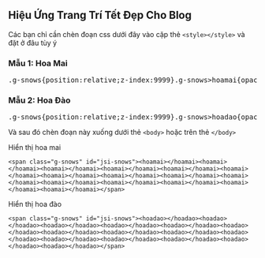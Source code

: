 ## Hiệu Ứng Trang Trí Tết Đẹp Cho Blog

Các bạn chỉ cần chèn đoạn css dưới đây vào cặp thẻ `<style></style>` và đặt ở đâu tùy ý

### Mẫu 1: Hoa Mai
<pre>.g-snows{position:relative;z-index:9999}.g-snows>hoamai{opacity:0;position:fixed;top:0;border-radius:100%;background-color:#fff;background-repeat:no-repeat;background-size:100% auto;animation-name:snow-drop;animation-iteration-count:infinite;animation-timing-function:linear;animation-fill-mode:forwards;background:url(https://lh3.googleusercontent.com/-ThsH0Xqfxts/YAncIOdBIVI/AAAAAAAADJ0/vRtfsnHNoiEHKqeuSATHQYm50LGXDbJZgCLcBGAsYHQ/h120/hoamai.png)}.g-snows>hoamai:nth-child(1){left:17%;width:7px;height:7px;animation-duration:7606ms;animation-delay:799ms}.g-snows>hoamai:nth-child(2){left:11%;width:8px;height:8px;animation-duration:8647ms;animation-delay:2075ms}.g-snows>hoamai:nth-child(3){left:26%;width:3px;height:3px;animation-duration:10316ms;animation-delay:3343ms}.g-snows>hoamai:nth-child(4){left:15%;width:1px;height:1px;animation-duration:8168ms;animation-delay:2786ms}.g-snows>hoamai:nth-child(5){left:11%;width:9px;height:9px;animation-duration:10347ms;animation-delay:4057ms}.g-snows>hoamai:nth-child(6){left:6%;width:3px;height:3px;animation-duration:7051ms;animation-delay:4937ms}.g-snows>hoamai:nth-child(7){left:54%;width:2px;height:2px;animation-duration:8869ms;animation-delay:3447ms}.g-snows>hoamai:nth-child(8){left:67%;width:2px;height:2px;animation-duration:5289ms;animation-delay:1182ms}.g-snows>hoamai:nth-child(9){left:77%;width:3px;height:3px;animation-duration:12310ms;animation-delay:3776ms}.g-snows>hoamai:nth-child(10){left:2%;width:1px;height:1px;animation-duration:7970ms;animation-delay:2728ms}.g-snows>hoamai:nth-child(11){left:84%;width:5px;height:5px;animation-duration:13254ms;animation-delay:4258ms}.g-snows>hoamai:nth-child(12){left:57%;width:19px;height:19px;animation-duration:7924ms;animation-delay:4205ms}.g-snows>hoamai:nth-child(13){left:60%;width:12px;height:12px;animation-duration:10346ms;animation-delay:3012ms}.g-snows>hoamai:nth-child(14){left:81%;width:5px;height:5px;animation-duration:5360ms;animation-delay:2400ms}.g-snows>hoamai:nth-child(15){left:91%;width:7px;height:7px;animation-duration:7269ms;animation-delay:634ms}.g-snows>hoamai:nth-child(16){left:19%;width:6px;height:6px;animation-duration:5056ms;animation-delay:4718ms}.g-snows>hoamai:nth-child(17){left:53%;width:11px;height:11px;animation-duration:7889ms;animation-delay:3311ms}.g-snows>hoamai:nth-child(18){left:18%;width:7px;height:7px;animation-duration:6965ms;animation-delay:551ms}.g-snows>hoamai:nth-child(19){left:24%;width:6px;height:6px;animation-duration:11998ms;animation-delay:4786ms}.g-snows>hoamai:nth-child(20){left:83%;width:11px;height:11px;animation-duration:5149ms;animation-delay:960ms}.g-snows>hoamai:nth-child(21){left:16%;width:8px;height:8px;animation-duration:6557ms;animation-delay:2575ms}.g-snows>hoamai:nth-child(22){left:1%;width:4px;height:4px;animation-duration:7648ms;animation-delay:1833ms}.g-snows>hoamai:nth-child(23){left:40%;width:4px;height:4px;animation-duration:12003ms;animation-delay:842ms}.g-snows>hoamai:nth-child(24){left:58%;width:4px;height:4px;animation-duration:11412ms;animation-delay:2657ms}.g-snows>hoamai:nth-child(25){left:76%;width:6px;height:6px;animation-duration:9239ms;animation-delay:4499ms}.g-snows>hoamai:nth-child(26){left:22%;width:3px;height:3px;animation-duration:8995ms;animation-delay:1831ms}.g-snows>hoamai:nth-child(27){left:115%;width:3px;height:3px;animation-duration:7498ms;animation-delay:2107ms}.g-snows>hoamai:nth-child(28){left:104%;width:8px;height:8px;animation-duration:6177ms;animation-delay:2927ms}.g-snows>hoamai:nth-child(29){left:61%;width:9px;height:9px;animation-duration:8308ms;animation-delay:643ms}.g-snows>hoamai:nth-child(30){left:72%;width:14px;height:14px;animation-duration:6638ms;animation-delay:1359ms}.g-snows>hoamai:nth-child(31){left:102%;width:16px;height:16px;animation-duration:11059ms;animation-delay:1638ms}.g-snows>hoamai:nth-child(32){left:19%;width:0;height:0;animation-duration:11785ms;animation-delay:2803ms}.g-snows>hoamai:nth-child(33){left:12%;width:6px;height:6px;animation-duration:5041ms;animation-delay:939ms}.g-snows>hoamai:nth-child(34){left:46%;width:3px;height:3px;animation-duration:6932ms;animation-delay:1243ms}.g-snows>hoamai:nth-child(35){left:131%;width:5px;height:5px;animation-duration:7856ms;animation-delay:241ms}.g-snows>hoamai:nth-child(36){left:23%;width:7px;height:7px;animation-duration:7784ms;animation-delay:1985ms}.g-snows>hoamai:nth-child(37){left:47%;width:4px;height:4px;animation-duration:11446ms;animation-delay:3203ms}.g-snows>hoamai:nth-child(38){left:6%;width:7px;height:7px;animation-duration:9481ms;animation-delay:3415ms}.g-snows>hoamai:nth-child(39){left:30%;width:8px;height:8px;animation-duration:8956ms;animation-delay:1652ms}.g-snows>hoamai:nth-child(40){left:93%;width:12px;height:12px;animation-duration:5497ms;animation-delay:692ms}.g-snows>hoamai:nth-child(41){left:114%;width:13px;height:13px;animation-duration:13602ms;animation-delay:1281ms}.g-snows>hoamai:nth-child(42){left:15%;width:17px;height:17px;animation-duration:11915ms;animation-delay:351ms}.g-snows>hoamai:nth-child(43){left:41%;width:4px;height:4px;animation-duration:6938ms;animation-delay:1389ms}.g-snows>hoamai:nth-child(44){left:18%;width:11px;height:11px;animation-duration:6975ms;animation-delay:1366ms}.g-snows>hoamai:nth-child(45){left:106%;width:7px;height:7px;animation-duration:9270ms;animation-delay:1044ms}.g-snows>hoamai:nth-child(46){left:100%;width:4px;height:4px;animation-duration:10962ms;animation-delay:4530ms}.g-snows>hoamai:nth-child(47){left:83%;width:11px;height:11px;animation-duration:7505ms;animation-delay:2442ms}.g-snows>hoamai:nth-child(48){left:138%;width:11px;height:11px;animation-duration:9408ms;animation-delay:3461ms}.g-snows>hoamai:nth-child(49){left:3%;width:7px;height:7px;animation-duration:5841ms;animation-delay:235ms}.g-snows>hoamai:nth-child(50){left:10%;width:11px;height:11px;animation-duration:8824ms;animation-delay:4533ms}.g-snows>hoamai:nth-child(51){left:41%;width:18px;height:18px;animation-duration:7294ms;animation-delay:2462ms}.g-snows>hoamai:nth-child(52){left:21%;width:7px;height:7px;animation-duration:5249ms;animation-delay:4972ms}.g-snows>hoamai:nth-child(53){left:81%;width:5px;height:5px;animation-duration:5942ms;animation-delay:3218ms}.g-snows>hoamai:nth-child(54){left:53%;width:15px;height:15px;animation-duration:7330ms;animation-delay:1843ms}.g-snows>hoamai:nth-child(55){left:110%;width:1px;height:1px;animation-duration:12253ms;animation-delay:2349ms}.g-snows>hoamai:nth-child(56){left:48%;width:5px;height:5px;animation-duration:8370ms;animation-delay:4697ms}.g-snows>hoamai:nth-child(57){left:103%;width:12px;height:12px;animation-duration:10097ms;animation-delay:1066ms}.g-snows>hoamai:nth-child(58){left:9%;width:5px;height:5px;animation-duration:5444ms;animation-delay:4619ms}.g-snows>hoamai:nth-child(59){left:46%;width:18px;height:18px;animation-duration:11026ms;animation-delay:2997ms}.g-snows>hoamai:nth-child(60){left:68%;width:7px;height:7px;animation-duration:12024ms;animation-delay:2287ms}.g-snows>hoamai:nth-child(61){left:60%;width:9px;height:9px;animation-duration:6829ms;animation-delay:3002ms}.g-snows>hoamai:nth-child(62){left:99%;width:8px;height:8px;animation-duration:7248ms;animation-delay:2183ms}.g-snows>hoamai:nth-child(63){left:40%;width:7px;height:7px;animation-duration:6134ms;animation-delay:826ms}.g-snows>hoamai:nth-child(64){left:70%;width:3px;height:3px;animation-duration:6371ms;animation-delay:4551ms}.g-snows>hoamai:nth-child(65){left:61%;width:7px;height:7px;animation-duration:8345ms;animation-delay:351ms}.g-snows>hoamai:nth-child(66){left:68%;width:10px;height:10px;animation-duration:10482ms;animation-delay:577ms}.g-snows>hoamai:nth-child(67){left:14%;width:6px;height:6px;animation-duration:9633ms;animation-delay:3301ms}.g-snows>hoamai:nth-child(68){left:45%;width:3px;height:3px;animation-duration:5898ms;animation-delay:3080ms}.g-snows>hoamai:nth-child(69){left:4%;width:11px;height:11px;animation-duration:8115ms;animation-delay:3123ms}.g-snows>hoamai:nth-child(70){left:17%;width:1px;height:1px;animation-duration:9889ms;animation-delay:4484ms}.g-snows>hoamai:nth-child(71){left:1%;width:7px;height:7px;animation-duration:11042ms;animation-delay:4430ms}.g-snows>hoamai:nth-child(72){left:28%;width:2px;height:2px;animation-duration:9945ms;animation-delay:343ms}.g-snows>hoamai:nth-child(73){left:9%;width:0;height:0;animation-duration:7378ms;animation-delay:493ms}.g-snows>hoamai:nth-child(74){left:64%;width:14px;height:14px;animation-duration:6749ms;animation-delay:1522ms}.g-snows>hoamai:nth-child(75){left:140%;width:5px;height:5px;animation-duration:8969ms;animation-delay:645ms}.g-snows>hoamai:nth-child(76){left:90%;width:0;height:0;animation-duration:5259ms;animation-delay:4151ms}.g-snows>hoamai:nth-child(77){left:5%;width:4px;height:4px;animation-duration:7632ms;animation-delay:1524ms}.g-snows>hoamai:nth-child(78){left:3%;width:18px;height:18px;animation-duration:7619ms;animation-delay:1043ms}.g-snows>hoamai:nth-child(79){left:28%;width:15px;height:15px;animation-duration:5314ms;animation-delay:4296ms}.g-snows>hoamai:nth-child(80){left:68%;width:2px;height:2px;animation-duration:5585ms;animation-delay:1749ms}.g-snows>hoamai:nth-child(81){left:57%;width:7px;height:7px;animation-duration:12011ms;animation-delay:4512ms}.g-snows>hoamai:nth-child(82){left:11%;width:4px;height:4px;animation-duration:5281ms;animation-delay:1782ms}.g-snows>hoamai:nth-child(83){left:8%;width:5px;height:5px;animation-duration:7533ms;animation-delay:2475ms}.g-snows>hoamai:nth-child(84){left:11%;width:10px;height:10px;animation-duration:5695ms;animation-delay:1810ms}.g-snows>hoamai:nth-child(85){left:120%;width:6px;height:6px;animation-duration:8462ms;animation-delay:1270ms}.g-snows>hoamai:nth-child(86){left:80%;width:3px;height:3px;animation-duration:5525ms;animation-delay:1552ms}.g-snows>hoamai:nth-child(87){left:82%;width:5px;height:5px;animation-duration:6954ms;animation-delay:4941ms}.g-snows>hoamai:nth-child(88){left:89%;width:10px;height:10px;animation-duration:6151ms;animation-delay:3487ms}.g-snows>hoamai:nth-child(89){left:54%;width:11px;height:11px;animation-duration:7822ms;animation-delay:3068ms}.g-snows>hoamai:nth-child(90){left:4%;width:1px;height:1px;animation-duration:9647ms;animation-delay:3795ms}.g-snows>hoamai:nth-child(91){left:53%;width:9px;height:9px;animation-duration:7790ms;animation-delay:86ms}.g-snows>hoamai:nth-child(92){left:29%;width:8px;height:8px;animation-duration:7628ms;animation-delay:3581ms}.g-snows>hoamai:nth-child(93){left:19%;width:5px;height:5px;animation-duration:11425ms;animation-delay:3453ms}.g-snows>hoamai:nth-child(94){left:122%;width:2px;height:2px;animation-duration:6403ms;animation-delay:1280ms}.g-snows>hoamai:nth-child(95){left:112%;width:15px;height:15px;animation-duration:12767ms;animation-delay:1370ms}.g-snows>hoamai:nth-child(96){left:7%;width:10px;height:10px;animation-duration:9324ms;animation-delay:852ms}.g-snows>hoamai:nth-child(97){left:48%;width:1px;height:1px;animation-duration:9656ms;animation-delay:4767ms}.g-snows>hoamai:nth-child(98){left:65%;width:2px;height:2px;animation-duration:5747ms;animation-delay:4544ms}.g-snows>hoamai:nth-child(99){left:104%;width:2px;height:2px;animation-duration:7304ms;animation-delay:1576ms}.g-snows>hoamai:nth-child(100){left:16%;width:10px;height:10px;animation-duration:6635ms;animation-delay:1066ms}.g-snows>hoamai:nth-child(4n){width:14px;height:14px;background-position:-31px 0}.g-snows>hoamai:nth-child(4n+1){width:16px;height:16px;background-position:0 -23px}.g-snows>hoamai:nth-child(4n+2){width:13px;height:13px;background-position:0 -50px}.g-snows>hoamai:nth-child(4n+3){width:15px;height:15px;background-position:-49px -35px}@keyframes snow-drop{0%{transform:translate(0,0);opacity:.5;margin-left:0}10%{margin-left:15px}20%{margin-left:20px}25%{transform:translate(0,166.66667px);opacity:.75}30%{margin-left:15px}40%{margin-left:0}50%{transform:translate(0,466.66667px);opacity:1;margin-left:-15px}60%{margin-left:-20px}70%{margin-left:-15px}75%{transform:translate(0,800px);opacity:.5}80%{margin-left:0}100%{transform:translate(0,1000px);opacity:0}}</pre>

### Mẫu 2: Hoa Đào
<pre>.g-snows{position:relative;z-index:9999}.g-snows>hoadao{opacity:0;position:fixed;top:0;border-radius:100%;background-color:#fff;background-repeat:no-repeat;background-size:100% auto;animation-name:snow-drop;animation-iteration-count:infinite;animation-timing-function:linear;animation-fill-mode:forwards;background:url(https://lh3.googleusercontent.com/-tj60nk0dZI8/YAncICC3yQI/AAAAAAAADJw/cOlFSvb3mGoCGSZq-DomlE2kIriZTurnACLcBGAsYHQ/h120/hoadao.png)}.g-snows>hoadao:nth-child(1){left:17%;width:7px;height:7px;animation-duration:7606ms;animation-delay:799ms}.g-snows>hoadao:nth-child(2){left:11%;width:8px;height:8px;animation-duration:8647ms;animation-delay:2075ms}.g-snows>hoadao:nth-child(3){left:26%;width:3px;height:3px;animation-duration:10316ms;animation-delay:3343ms}.g-snows>hoadao:nth-child(4){left:15%;width:1px;height:1px;animation-duration:8168ms;animation-delay:2786ms}.g-snows>hoadao:nth-child(5){left:11%;width:9px;height:9px;animation-duration:10347ms;animation-delay:4057ms}.g-snows>hoadao:nth-child(6){left:6%;width:3px;height:3px;animation-duration:7051ms;animation-delay:4937ms}.g-snows>hoadao:nth-child(7){left:54%;width:2px;height:2px;animation-duration:8869ms;animation-delay:3447ms}.g-snows>hoadao:nth-child(8){left:67%;width:2px;height:2px;animation-duration:5289ms;animation-delay:1182ms}.g-snows>hoadao:nth-child(9){left:77%;width:3px;height:3px;animation-duration:12310ms;animation-delay:3776ms}.g-snows>hoadao:nth-child(10){left:2%;width:1px;height:1px;animation-duration:7970ms;animation-delay:2728ms}.g-snows>hoadao:nth-child(11){left:84%;width:5px;height:5px;animation-duration:13254ms;animation-delay:4258ms}.g-snows>hoadao:nth-child(12){left:57%;width:19px;height:19px;animation-duration:7924ms;animation-delay:4205ms}.g-snows>hoadao:nth-child(13){left:60%;width:12px;height:12px;animation-duration:10346ms;animation-delay:3012ms}.g-snows>hoadao:nth-child(14){left:81%;width:5px;height:5px;animation-duration:5360ms;animation-delay:2400ms}.g-snows>hoadao:nth-child(15){left:91%;width:7px;height:7px;animation-duration:7269ms;animation-delay:634ms}.g-snows>hoadao:nth-child(16){left:19%;width:6px;height:6px;animation-duration:5056ms;animation-delay:4718ms}.g-snows>hoadao:nth-child(17){left:53%;width:11px;height:11px;animation-duration:7889ms;animation-delay:3311ms}.g-snows>hoadao:nth-child(18){left:18%;width:7px;height:7px;animation-duration:6965ms;animation-delay:551ms}.g-snows>hoadao:nth-child(19){left:24%;width:6px;height:6px;animation-duration:11998ms;animation-delay:4786ms}.g-snows>hoadao:nth-child(20){left:83%;width:11px;height:11px;animation-duration:5149ms;animation-delay:960ms}.g-snows>hoadao:nth-child(21){left:16%;width:8px;height:8px;animation-duration:6557ms;animation-delay:2575ms}.g-snows>hoadao:nth-child(22){left:1%;width:4px;height:4px;animation-duration:7648ms;animation-delay:1833ms}.g-snows>hoadao:nth-child(23){left:40%;width:4px;height:4px;animation-duration:12003ms;animation-delay:842ms}.g-snows>hoadao:nth-child(24){left:58%;width:4px;height:4px;animation-duration:11412ms;animation-delay:2657ms}.g-snows>hoadao:nth-child(25){left:76%;width:6px;height:6px;animation-duration:9239ms;animation-delay:4499ms}.g-snows>hoadao:nth-child(26){left:22%;width:3px;height:3px;animation-duration:8995ms;animation-delay:1831ms}.g-snows>hoadao:nth-child(27){left:115%;width:3px;height:3px;animation-duration:7498ms;animation-delay:2107ms}.g-snows>hoadao:nth-child(28){left:104%;width:8px;height:8px;animation-duration:6177ms;animation-delay:2927ms}.g-snows>hoadao:nth-child(29){left:61%;width:9px;height:9px;animation-duration:8308ms;animation-delay:643ms}.g-snows>hoadao:nth-child(30){left:72%;width:14px;height:14px;animation-duration:6638ms;animation-delay:1359ms}.g-snows>hoadao:nth-child(31){left:102%;width:16px;height:16px;animation-duration:11059ms;animation-delay:1638ms}.g-snows>hoadao:nth-child(32){left:19%;width:0;height:0;animation-duration:11785ms;animation-delay:2803ms}.g-snows>hoadao:nth-child(33){left:12%;width:6px;height:6px;animation-duration:5041ms;animation-delay:939ms}.g-snows>hoadao:nth-child(34){left:46%;width:3px;height:3px;animation-duration:6932ms;animation-delay:1243ms}.g-snows>hoadao:nth-child(35){left:131%;width:5px;height:5px;animation-duration:7856ms;animation-delay:241ms}.g-snows>hoadao:nth-child(36){left:23%;width:7px;height:7px;animation-duration:7784ms;animation-delay:1985ms}.g-snows>hoadao:nth-child(37){left:47%;width:4px;height:4px;animation-duration:11446ms;animation-delay:3203ms}.g-snows>hoadao:nth-child(38){left:6%;width:7px;height:7px;animation-duration:9481ms;animation-delay:3415ms}.g-snows>hoadao:nth-child(39){left:30%;width:8px;height:8px;animation-duration:8956ms;animation-delay:1652ms}.g-snows>hoadao:nth-child(40){left:93%;width:12px;height:12px;animation-duration:5497ms;animation-delay:692ms}.g-snows>hoadao:nth-child(41){left:114%;width:13px;height:13px;animation-duration:13602ms;animation-delay:1281ms}.g-snows>hoadao:nth-child(42){left:15%;width:17px;height:17px;animation-duration:11915ms;animation-delay:351ms}.g-snows>hoadao:nth-child(43){left:41%;width:4px;height:4px;animation-duration:6938ms;animation-delay:1389ms}.g-snows>hoadao:nth-child(44){left:18%;width:11px;height:11px;animation-duration:6975ms;animation-delay:1366ms}.g-snows>hoadao:nth-child(45){left:106%;width:7px;height:7px;animation-duration:9270ms;animation-delay:1044ms}.g-snows>hoadao:nth-child(46){left:100%;width:4px;height:4px;animation-duration:10962ms;animation-delay:4530ms}.g-snows>hoadao:nth-child(47){left:83%;width:11px;height:11px;animation-duration:7505ms;animation-delay:2442ms}.g-snows>hoadao:nth-child(48){left:138%;width:11px;height:11px;animation-duration:9408ms;animation-delay:3461ms}.g-snows>hoadao:nth-child(49){left:3%;width:7px;height:7px;animation-duration:5841ms;animation-delay:235ms}.g-snows>hoadao:nth-child(50){left:10%;width:11px;height:11px;animation-duration:8824ms;animation-delay:4533ms}.g-snows>hoadao:nth-child(51){left:41%;width:18px;height:18px;animation-duration:7294ms;animation-delay:2462ms}.g-snows>hoadao:nth-child(52){left:21%;width:7px;height:7px;animation-duration:5249ms;animation-delay:4972ms}.g-snows>hoadao:nth-child(53){left:81%;width:5px;height:5px;animation-duration:5942ms;animation-delay:3218ms}.g-snows>hoadao:nth-child(54){left:53%;width:15px;height:15px;animation-duration:7330ms;animation-delay:1843ms}.g-snows>hoadao:nth-child(55){left:110%;width:1px;height:1px;animation-duration:12253ms;animation-delay:2349ms}.g-snows>hoadao:nth-child(56){left:48%;width:5px;height:5px;animation-duration:8370ms;animation-delay:4697ms}.g-snows>hoadao:nth-child(57){left:103%;width:12px;height:12px;animation-duration:10097ms;animation-delay:1066ms}.g-snows>hoadao:nth-child(58){left:9%;width:5px;height:5px;animation-duration:5444ms;animation-delay:4619ms}.g-snows>hoadao:nth-child(59){left:46%;width:18px;height:18px;animation-duration:11026ms;animation-delay:2997ms}.g-snows>hoadao:nth-child(60){left:68%;width:7px;height:7px;animation-duration:12024ms;animation-delay:2287ms}.g-snows>hoadao:nth-child(61){left:60%;width:9px;height:9px;animation-duration:6829ms;animation-delay:3002ms}.g-snows>hoadao:nth-child(62){left:99%;width:8px;height:8px;animation-duration:7248ms;animation-delay:2183ms}.g-snows>hoadao:nth-child(63){left:40%;width:7px;height:7px;animation-duration:6134ms;animation-delay:826ms}.g-snows>hoadao:nth-child(64){left:70%;width:3px;height:3px;animation-duration:6371ms;animation-delay:4551ms}.g-snows>hoadao:nth-child(65){left:61%;width:7px;height:7px;animation-duration:8345ms;animation-delay:351ms}.g-snows>hoadao:nth-child(66){left:68%;width:10px;height:10px;animation-duration:10482ms;animation-delay:577ms}.g-snows>hoadao:nth-child(67){left:14%;width:6px;height:6px;animation-duration:9633ms;animation-delay:3301ms}.g-snows>hoadao:nth-child(68){left:45%;width:3px;height:3px;animation-duration:5898ms;animation-delay:3080ms}.g-snows>hoadao:nth-child(69){left:4%;width:11px;height:11px;animation-duration:8115ms;animation-delay:3123ms}.g-snows>hoadao:nth-child(70){left:17%;width:1px;height:1px;animation-duration:9889ms;animation-delay:4484ms}.g-snows>hoadao:nth-child(71){left:1%;width:7px;height:7px;animation-duration:11042ms;animation-delay:4430ms}.g-snows>hoadao:nth-child(72){left:28%;width:2px;height:2px;animation-duration:9945ms;animation-delay:343ms}.g-snows>hoadao:nth-child(73){left:9%;width:0;height:0;animation-duration:7378ms;animation-delay:493ms}.g-snows>hoadao:nth-child(74){left:64%;width:14px;height:14px;animation-duration:6749ms;animation-delay:1522ms}.g-snows>hoadao:nth-child(75){left:140%;width:5px;height:5px;animation-duration:8969ms;animation-delay:645ms}.g-snows>hoadao:nth-child(76){left:90%;width:0;height:0;animation-duration:5259ms;animation-delay:4151ms}.g-snows>hoadao:nth-child(77){left:5%;width:4px;height:4px;animation-duration:7632ms;animation-delay:1524ms}.g-snows>hoadao:nth-child(78){left:3%;width:18px;height:18px;animation-duration:7619ms;animation-delay:1043ms}.g-snows>hoadao:nth-child(79){left:28%;width:15px;height:15px;animation-duration:5314ms;animation-delay:4296ms}.g-snows>hoadao:nth-child(80){left:68%;width:2px;height:2px;animation-duration:5585ms;animation-delay:1749ms}.g-snows>hoadao:nth-child(81){left:57%;width:7px;height:7px;animation-duration:12011ms;animation-delay:4512ms}.g-snows>hoadao:nth-child(82){left:11%;width:4px;height:4px;animation-duration:5281ms;animation-delay:1782ms}.g-snows>hoadao:nth-child(83){left:8%;width:5px;height:5px;animation-duration:7533ms;animation-delay:2475ms}.g-snows>hoadao:nth-child(84){left:11%;width:10px;height:10px;animation-duration:5695ms;animation-delay:1810ms}.g-snows>hoadao:nth-child(85){left:120%;width:6px;height:6px;animation-duration:8462ms;animation-delay:1270ms}.g-snows>hoadao:nth-child(86){left:80%;width:3px;height:3px;animation-duration:5525ms;animation-delay:1552ms}.g-snows>hoadao:nth-child(87){left:82%;width:5px;height:5px;animation-duration:6954ms;animation-delay:4941ms}.g-snows>hoadao:nth-child(88){left:89%;width:10px;height:10px;animation-duration:6151ms;animation-delay:3487ms}.g-snows>hoadao:nth-child(89){left:54%;width:11px;height:11px;animation-duration:7822ms;animation-delay:3068ms}.g-snows>hoadao:nth-child(90){left:4%;width:1px;height:1px;animation-duration:9647ms;animation-delay:3795ms}.g-snows>hoadao:nth-child(91){left:53%;width:9px;height:9px;animation-duration:7790ms;animation-delay:86ms}.g-snows>hoadao:nth-child(92){left:29%;width:8px;height:8px;animation-duration:7628ms;animation-delay:3581ms}.g-snows>hoadao:nth-child(93){left:19%;width:5px;height:5px;animation-duration:11425ms;animation-delay:3453ms}.g-snows>hoadao:nth-child(94){left:122%;width:2px;height:2px;animation-duration:6403ms;animation-delay:1280ms}.g-snows>hoadao:nth-child(95){left:112%;width:15px;height:15px;animation-duration:12767ms;animation-delay:1370ms}.g-snows>hoadao:nth-child(96){left:7%;width:10px;height:10px;animation-duration:9324ms;animation-delay:852ms}.g-snows>hoadao:nth-child(97){left:48%;width:1px;height:1px;animation-duration:9656ms;animation-delay:4767ms}.g-snows>hoadao:nth-child(98){left:65%;width:2px;height:2px;animation-duration:5747ms;animation-delay:4544ms}.g-snows>hoadao:nth-child(99){left:104%;width:2px;height:2px;animation-duration:7304ms;animation-delay:1576ms}.g-snows>hoadao:nth-child(100){left:16%;width:10px;height:10px;animation-duration:6635ms;animation-delay:1066ms}.g-snows>hoadao:nth-child(4n){width:24px;height:24px;background-position:-39px 0px}.g-snows>hoadao:nth-child(4n+1){width:27px;height:27px;background-position:-37px 73px}.g-snows>hoadao:nth-child(4n+2){width:24px;height:24px;background-position:-7px -50px}.g-snows>hoadao:nth-child(4n+3){width:27px;height:27px;background-position:-50px -39px}@keyframes snow-drop{0%{transform:translate(0,0);opacity:.5;margin-left:0}10%{margin-left:15px}20%{margin-left:20px}25%{transform:translate(0,166.66667px);opacity:.75}30%{margin-left:15px}40%{margin-left:0}50%{transform:translate(0,466.66667px);opacity:1;margin-left:-15px}60%{margin-left:-20px}70%{margin-left:-15px}75%{transform:translate(0,800px);opacity:.5}80%{margin-left:0}100%{transform:translate(0,1000px);opacity:0}}</pre>

Và sau đó chèn đoạn này xuống dưới thẻ `<body>` hoặc trên thẻ `</body>`

Hiển thị hoa mai

`<span class="g-snows" id="jsi-snows"><hoamai></hoamai><hoamai></hoamai><hoamai></hoamai><hoamai></hoamai><hoamai></hoamai><hoamai></hoamai><hoamai></hoamai><hoamai></hoamai><hoamai></hoamai><hoamai></hoamai><hoamai></hoamai><hoamai></hoamai><hoamai></hoamai><hoamai></hoamai><hoamai></hoamai></span>`

Hiển thị hoa đào

`<span class="g-snows" id="jsi-snows"><hoadao></hoadao><hoadao></hoadao><hoadao></hoadao><hoadao></hoadao><hoadao></hoadao><hoadao></hoadao><hoadao></hoadao><hoadao></hoadao><hoadao></hoadao><hoadao></hoadao><hoadao></hoadao><hoadao></hoadao><hoadao></hoadao><hoadao></hoadao><hoadao></hoadao></span>`
